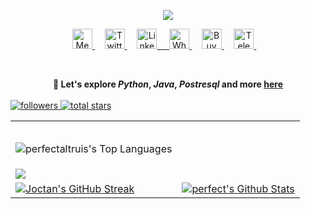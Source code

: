 <!--<img align="left" src="https://user-images.githubusercontent.com/65187002/144930161-2f783401-8d27-4fdf-a2f7-cc0ba32f1f1f.gif" width="21%" style="display:inline;"><img align="right" src="https://user-images.githubusercontent.com/65187002/144930161-2f783401-8d27-4fdf-a2f7-cc0ba32f1f1f.gif" width="21%" style="display:inline;">
<br>
<p id="header" align="center">
  <img src="https://komarev.com/ghpvc/?username=perfectaltruis&style=for-the-badge&color=orange" alt=""/></p>
<!--
<a href="https://github.com/perfectaltruis"> <img src="https://visitor-badge.laobi.icu/badge?page_id=perfectaltruis.perfectaltruis" alt="visitors" title="visitors"/>
</a>
-->
<p align="center">
    <!-- Typing SVG by perfectaltruis https://github.com/DenverCoder1/readme-typing-svg -->
    <a href="https://github.com/perfectaltruis/readme-typing-svg">
        <img src="https://readme-typing-svg.demolab.com/?lines=Student%20:%20Bachelor%20of%20Cybersecurity;Java%20and%20Python%20Programmer;Spring%20Boot%20and%20Django%20Developer;1%20Year%20of%20Coding%20Experience;Always%20strumming%20new%20Chords;&font=Raleway&size=20&center=true&width=800&height=70&duration=8000&color=1abc9c&vCenter=true&pause=2000&size=32" />
    </a>
<!-- Social icons section -->
	<p align="center">
  <!-- MEDIUM PROFILE -->
  <a href="https://medium.com/@intuitivers" alt="Medium" title="Medium">
    <img width="32px" src="https://img.icons8.com/color/344/medium-monogram--v1.png" alt="Medium"/>
  </a> &#8287;&#8287;&#8287;

  <!-- TWITTER PROFILE -->
  <a href="https://twitter.com/perfectaltruis" alt="Twitter" title="Twitter">
    <img width="32px" src="https://img.icons8.com/color/344/twitter.png" alt="Twitter"/>
  </a> &#8287;&#8287;&#8287;

  <!-- LINKEDIN PROFILE -->
  <a href="https://www.linkedin.com/in/btlo/" alt="LinkedIn" title="LinkedIn">
    <img width="32px" src="https://img.icons8.com/color/344/linkedin.png" alt="LinkedIn"/
  </a> &#8287;&#8287;&#8287;

  <!-- WHATSAPP PROFILE -->
  <a href="https://wa.me/+255784182313" alt="WhatsApp" title="WhatsApp">
    <img width="32px" src="https://img.icons8.com/color/344/whatsapp.png" alt="WhatsApp"/>
  </a> &#8287;&#8287;&#8287;

  <!-- BUY ME A COFFEE PROFILE -->
  <a href="https://buymeacoffee.com/perfectaltruis" alt="Buy Me A Coffee" title="Buy Me A Coffee">
    <img width="32px" src="https://img.icons8.com/color/344/coffee.png" alt="Buy Me A Coffee"/>
  </a> &#8287;&#8287;&#8287;

  <!-- TELEGRAM PROFILE -->
  <a href="https://t.me/altruia" alt="Telegram" title="Telegram">
    <img width="32px" src="https://img.icons8.com/color/344/telegram-app.png" alt="Telegram"/>
  </a> &#8287;&#8287;&#8287;
</p>
<br/>

<!--   &#8287;&#8287;&#8287;&#8287;&#8287;
  <a href="http://eyl327.mywebcommunity.org/promos/"><img width="32px" alt="Free Stuff" title="Free gifts for you" src="https://i.imgur.com/0uVwkoZ.png"/></a> -->
</p>
<!-- GitHub Badges-
<p align="center">
   <a href="https://github.com/perfectaltruis?tab=followers">
        <img alt="followers" title="Follow me on Github" src="https://custom-icon-badges.demolab.com/github/followers/perfectaltruis?color=236ad3&labelColor=1155ba&style=for-the-badge&logo=person-add&label=Follow&logoColor=white"/>
   </a>
   <a href="https://github.com/perfectaltruis?tab=repositories&sort=stargazers">
        <img alt="total stars" title="Total stars on GitHub" src="https://custom-icon-badges.demolab.com/github/stars/perfectaltruis?color=55960c&style=for-the-badge&labelColor=488207&logo=star"/>
   </a>
</p>
<br/>
-->
<div align="center" style="font-weight: bold;">
    💬 Let's explore 
    <b><i>Python</i></b>, 
    <b><i>Java</i></b>, 
    <b><i>Postresql</i></b> 
    and more <a href="https://twitter.com/perfectaltruis">here</a>
</div>
<br>
<!--
<div align="center">
  <div align="center">
    <br/><br/>
    <a href="#">
    <a href="https://github.com/perfectaltruis/"><img alt="perfect's Github Stats" src="https://github-readme-stats.vercel.app/api?username=perfectaltruis&show_icons=true&theme=dark#gh-dark-mode-only"/></a>
    </a>
    <a href="https:/github.com/perfectaltruis">
      <img src="http://github-readme-streak-stats.herokuapp.com?user=perfectaltruis&theme=dark" alt="Joctan's GitHub Streak" />
    </a>
                <a href="https://github.com/perfectaltruis/perfectaltruis"><img alt="perfectaltruis's Top Languages" src="https://denvercoder1-github-readme-stats.vercel.app/api/top-langs/?username=perfectaltruis&langs_count=8&layout=compact&theme=react&hide_border=true&bg_color=1F222E&title_color=F85D7F&icon_color=F8D866&hide=Jupyter%20Notebook,Roff" height="205px"/></a>
 </div>
</div>
<!--social media updating tools -->
<!--
  <a href="https://discord.gg/" alt="Discord" title="Dev Pro Tips Discord Server"><img width="32px" src="https://i.imgur.com/OViZO8J.png"/></a> &#8287;&#8287;&#8287;&#8287;&#8287;
  <a href="https://dev.to/"><img width="32px" alt="Dev.to" title="perfectaltruis Dev.to" src="https://i.imgur.com/mVm29vK.png"></a> &#8287;&#8287;&#8287;&#8287;&#8287;
  <a href="https://ko-fi.com/"><img width="32px" alt="Ko-fi" title="Buy me a coffee" src="https://i.imgur.com/PpLeD3K.png"/></a>&#8287;&#8287;&#8287;&#8287;&#8287;
-->
<table>
    </td>
		<td><p id="header" align="center">
  <img src="https://komarev.com/ghpvc/?username=perfectaltruis&style=for-the-badge&color=orange" alt=""/>
</p>
     <p><img alt="perfectaltruis's Top Languages" src="https://denvercoder1-github-readme-stats.vercel.app/api/top-langs/?username=perfectaltruis&langs_count=8&layout=compact&theme=react&hide_border=true&bg_color=1F222E&title_color=F85D7F&icon_color=F8D866"/></a>
</td>

<a href="https://github.com/perfectaltruis?tab=followers">
        <img alt="followers" title="Follow me on Github" src="https://custom-icon-badges.demolab.com/github/followers/perfectaltruis?color=236ad3&labelColor=1155ba&style=for-the-badge&logo=person-add&label=Follow&logoColor=white"/>
   </a>
   <a href="https://github.com/perfectaltruis?tab=repositories&sort=stargazers">
        <img alt="total stars" title="Total stars on GitHub" src="https://custom-icon-badges.demolab.com/github/stars/perfectaltruis?color=55960c&style=for-the-badge&labelColor=488207&logo=star"/>
   </a>
	</tr>

  <tr>
   <!-- <td colspan = "2"><a href="https://github.com/ryo-ma/github-profile-trophy"><img width=100% src="https://github-profile-trophy.vercel.app/?username=perfectaltruis" alt="perfectaltruis"></a></td> -->
  </tr>
  <tr>
		<td colspan = "2"><a href = "https://github.com/perfectaltruis"><img src="https://github-readme-activity-graph.vercel.app/graph?username=perfectaltruis&bg_color=606060&hide_border=false&point=true&line=007FFF&radius=50&area=true&area_color=007FFF&title_color=red&color=fff"></a></td>
	</tr>
	<tr>
		<td>
      <a href="https:/github.com/perfectaltruis"><img src="http://github-readme-streak-stats.herokuapp.com?user=perfectaltruis&theme=dark" alt="Joctan's GitHub Streak" /></a>
    </td>
    <a href="https://github.com/perfectaltruis"> </td>
      <td>
        <a href="https://github.com/perfectaltruis/"><img alt="perfect's Github Stats" src="https://github-readme-stats.vercel.app/api?username=perfectaltruis&show_icons=true&theme=dark#gh-dark-mode-only"/></a>
    </a>
      </td>
	</tr>
	</table>
</div>
